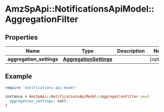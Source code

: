 # AmzSpApi::NotificationsApiModel::AggregationFilter

## Properties

| Name | Type | Description | Notes |
| ---- | ---- | ----------- | ----- |
| **aggregation_settings** | [**AggregationSettings**](AggregationSettings.md) |  | [optional] |

## Example

```ruby
require 'notifications-api-model'

instance = AmzSpApi::NotificationsApiModel::AggregationFilter.new(
  aggregation_settings: null
)
```

